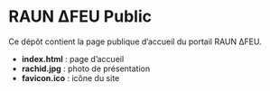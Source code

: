 # RAUN ΔFEU Public

Ce dépôt contient la page publique d’accueil du portail RAUN ΔFEU.
- **index.html** : page d’accueil
- **rachid.jpg** : photo de présentation
- **favicon.ico** : icône du site
